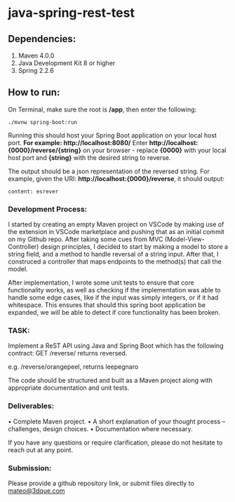 # java-spring-rest-test

## Dependencies:
1. Maven 4.0.0
2. Java Development Kit 8 or higher
3. Spring 2.2.6

## How to run:
On Terminal, make sure the root is **/app**, then enter the following:
```
./mvnw spring-boot:run
 ```
Running this should host your Spring Boot application on your local host port. **For example: http://localhost:8080/**
Enter **http://localhost:{0000}/reverse/{string}** on your browser - replace **{0000}** with your local host port and **{string}** with the desired string to reverse.

The output should be a json representation of the reversed string. For example, given the URI: **http://localhost:{0000}/reverse**, it should output:
```
content: esrever
```

### Development Process:
I started by creating an empty Maven project on VSCode by making use of the extension in VSCode marketplace and pushing that
as an initial commit on my Github repo. After taking some cues from MVC (Model-View-Controller) design principles, I decided to start by making a model to store a string field, and a method to handle reversal of a string input. After that, I construced a controller that maps endpoints to the method(s) that call the model.

After implementation, I wrote some unit tests to ensure that core functionality works, as well as checking if the implementation was able to handle some edge cases, like if the input was simply integers, or if it had whitespace. This ensures that should this spring boot application be expanded, we will be able to detect if core functionality has been broken.

### TASK:

Implement a ReST API using Java and Spring Boot which has the following contract:
GET /reverse/<string> returns <string> reversed.

e.g. /reverse/orangepeel, returns leepegnaro

The code should be structured and built as a Maven project along with appropriate documentation and unit tests.

### Deliverables:
 • Complete Maven project.
 • A short explanation of your thought process – challenges, design choices.
 • Documentation where necessary.

If you have any questions or require clarification, please do not hesitate to reach out at any point.

### Submission:
Please provide a github repository link, or submit files directly to mateo@3dque.com
